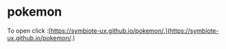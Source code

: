 # pokemon
To open click :[https://symbiote-ux.github.io/pokemon/.](https://symbiote-ux.github.io/pokemon/.)
